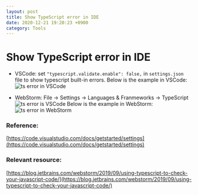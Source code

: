 ```yaml
---
layout: post
title: Show TypeScript error in IDE
date: 2020-12-21 19:20:23 +0900
category: Tools
---
```

# Show TypeScript error in IDE

* VSCode: set `"typescript.validate.enable": false,` in `settings.json` file to show typescript built-in errors. Below is the example in VSCode:
  ![ts error in VSCode](https://summer-dong.github.io/public/img/Screenshot_20201221195519.png)
  
* WebStorm: File -> Settings -> Languages & Franmeworks -> TypeScript
  ![ts error is VSCode](https://summer-dong.github.io/public/img/Screenshot_20201221195519.png)
  Below is the example in WebStorm:
  ![ts error in WebStorm](https://summer-dong.github.io/public/img/Screenshot_20201221200301.png)

### Reference:

[https://code.visualstudio.com/docs/getstarted/settings](https://code.visualstudio.com/docs/getstarted/settings)

### Relevant resource:
[https://blog.jetbrains.com/webstorm/2019/09/using-typescript-to-check-your-javascript-code/](https://blog.jetbrains.com/webstorm/2019/09/using-typescript-to-check-your-javascript-code/)

